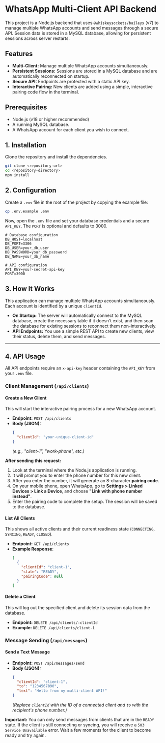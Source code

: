 # WhatsApp Multi-Client API Backend

This project is a Node.js backend that uses `@whiskeysockets/baileys` (v7) to manage multiple WhatsApp accounts and send messages through a secure API. Session data is stored in a MySQL database, allowing for persistent sessions across server restarts.

## Features

- **Multi-Client:** Manage multiple WhatsApp accounts simultaneously.
- **Persistent Sessions:** Sessions are stored in a MySQL database and are automatically reconnected on startup.
- **Secure API:** Endpoints are protected with a static API key.
- **Interactive Pairing:** New clients are added using a simple, interactive pairing code flow in the terminal.

## Prerequisites

- Node.js (v18 or higher recommended)
- A running MySQL database.
- A WhatsApp account for each client you wish to connect.

## 1. Installation

Clone the repository and install the dependencies.

```bash
git clone <repository-url>
cd <repository-directory>
npm install
```

## 2. Configuration

Create a `.env` file in the root of the project by copying the example file:

```bash
cp .env.example .env
```

Now, open the `.env` file and set your database credentials and a secure `API_KEY`. The `PORT` is optional and defaults to 3000.

```dotenv
# Database configuration
DB_HOST=localhost
DB_PORT=3306
DB_USER=your_db_user
DB_PASSWORD=your_db_password
DB_NAME=your_db_name

# API configuration
API_KEY=your-secret-api-key
PORT=3000
```

## 3. How It Works

This application can manage multiple WhatsApp accounts simultaneously. Each account is identified by a unique `clientId`.

- **On Startup:** The server will automatically connect to the MySQL database, create the necessary table if it doesn't exist, and then scan the database for existing sessions to reconnect them non-interactively.
- **API Endpoints:** You use a simple REST API to create new clients, view their status, delete them, and send messages.

---

## 4. API Usage

All API endpoints require an `x-api-key` header containing the `API_KEY` from your `.env` file.

### **Client Management (`/api/clients`)**

#### Create a New Client

This will start the interactive pairing process for a new WhatsApp account.

- **Endpoint:** `POST /api/clients`
- **Body (JSON):**
  ```json
  {
    "clientId": "your-unique-client-id"
  }
  ```
  *(e.g., "client-1", "work-phone", etc.)*

**After sending this request:**
1.  Look at the terminal where the Node.js application is running.
2.  It will prompt you to enter the phone number for this new client.
3.  After you enter the number, it will generate an 8-character **pairing code**.
4.  On your mobile phone, open WhatsApp, go to **Settings > Linked Devices > Link a Device**, and choose **"Link with phone number instead"**.
5.  Enter the pairing code to complete the setup. The session will be saved to the database.

#### List All Clients

This shows all active clients and their current readiness state (`CONNECTING`, `SYNCING`, `READY`, `CLOSED`).

- **Endpoint:** `GET /api/clients`
- **Example Response:**
  ```json
  [
    {
      "clientId": "client-1",
      "state": "READY",
      "pairingCode": null
    }
  ]
  ```

#### Delete a Client

This will log out the specified client and delete its session data from the database.

- **Endpoint:** `DELETE /api/clients/:clientId`
- **Example:** `DELETE /api/clients/client-1`

### **Message Sending (`/api/messages`)**

#### Send a Text Message

- **Endpoint:** `POST /api/messages/send`
- **Body (JSON):**
  ```json
  {
    "clientId": "client-1",
    "to": "1234567890",
    "text": "Hello from my multi-client API!"
  }
  ```
  *(Replace `clientId` with the ID of a connected client and `to` with the recipient's phone number.)*

**Important:** You can only send messages from clients that are in the `READY` state. If the client is still connecting or syncing, you will receive a `503 Service Unavailable` error. Wait a few moments for the client to become ready and try again.
